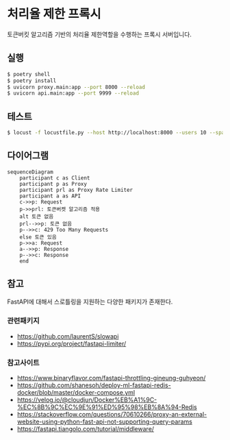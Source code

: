 # 처리율 제한 프록시
토큰버킷 알고리즘 기반의 처리율 제한역할을 수행하는 프록시 서버입니다.

## 실행
```bash
$ poetry shell
$ poetry install
$ uvicorn proxy.main:app --port 8000 --reload
$ uvicorn api.main:app --port 9999 --reload
```

## 테스트
```bash
$ locust -f locustfile.py --host http://localhost:8000 --users 10 --spawn-rate 1 --run-time 1m
```

## 다이어그램
```mermaid
sequenceDiagram
    participant c as Client
    participant p as Proxy
    participant prl as Proxy Rate Limiter
    participant a as API
    c->>p: Request
    p->>prl: 토큰버켓 알고리즘 적용
    alt 토큰 없음
    prl-->>p: 토큰 없음
    p-->>c: 429 Too Many Requests
    else 토큰 있음
    p->>a: Request
    a-->>p: Response
    p-->>c: Response
    end
```

## 참고
FastAPI에 대해서 스로틀링을 지원하는 다양한 패키지가 존재한다.
### 관련패키지
- https://github.com/laurentS/slowapi
- https://pypi.org/project/fastapi-limiter/

### 참고사이트
- https://www.binaryflavor.com/fastapi-throttling-gineung-guhyeon/
- https://github.com/shanesoh/deploy-ml-fastapi-redis-docker/blob/master/docker-compose.yml
- https://velog.io/@cloudjun/Docker%EB%A1%9C-%EC%8B%9C%EC%9E%91%ED%95%98%EB%8A%94-Redis
- https://stackoverflow.com/questions/70610266/proxy-an-external-website-using-python-fast-api-not-supporting-query-params
- https://fastapi.tiangolo.com/tutorial/middleware/